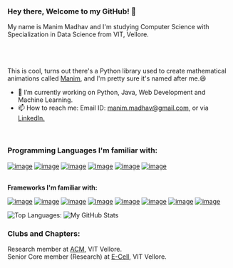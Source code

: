 ### Hey there, Welcome to my GitHub! 👋
My name is Manim Madhav and I'm studying Computer Science with Specialization in Data Science from VIT, Vellore.<br/>
<br>

<br><br>
This is cool, turns out there's a Python library used to create mathematical animations called <a href='https://github.com/3b1b/manim'>Manim</a>, and I'm pretty sure it's named after me.:laughing:<br>

- 🔭 I’m currently working on Python, Java, Web Development and Machine Learning.
- 📫 How to reach me: Email ID: manim.madhav@gmail.com, or via <a href='https://www.linkedin.com/in/manim-madhav-6103121b4/'>LinkedIn.</a><br>
<br/>

### Programming Languages I'm familiar with:
[![image](https://img.shields.io/badge/Python-14354C?style=for-the-badge&logo=python&logoColor=white)](https://www.python.org/)
[![image](https://img.shields.io/badge/C%2B%2B-00599C?style=for-the-badge&logo=c%2B%2B&logoColor=white)](https://www.cprogramming.com/)
[![image](https://img.shields.io/badge/java-%23ED8B00.svg?style=for-the-badge&logo=java&logoColor=white)](https://www.java.com/en/)
[![image](https://img.shields.io/badge/HTML5-E34F26?style=for-the-badge&logo=html5&logoColor=white)](https://www.w3schools.com/html/)
[![image](https://img.shields.io/badge/CSS3-1572B6?style=for-the-badge&logo=css3&logoColor=white)](https://www.w3schools.com/css/)
[![image](https://img.shields.io/badge/javascript-%23323330.svg?style=for-the-badge&logo=javascript&logoColor=%23F7DF1E/)](https://www.javascript.com/)

<br/>
<b>Frameworks I'm familiar with:</b>

[![image](https://img.shields.io/badge/OpenCV-PYTHON-yellowgreen)](https://opencv.org/)
[![image](https://img.shields.io/badge/MATPLOTLIB-PYTHON-RED)](https://matplotlib.org/)
[![image](https://img.shields.io/badge/SCI--KIT%20LEARN-PYTHON-red)](https://scikit-learn.org/)
[![image](https://img.shields.io/badge/NLTK-PYTHON-blue)](https://www.nltk.org/)
[![image](https://img.shields.io/badge/NUMPY-PYTHON-yellow)](https://numpy.org/)
[![image](https://img.shields.io/badge/TensorFlow-PYTHON-green)](https://www.tensorflow.org/)
[![image](https://img.shields.io/badge/JavaFX-JAVA-blue)](https://openjfx.io/)
[![image](https://img.shields.io/badge/JDBC-JAVA-red)](https://openjfx.io/)

![Top Languages:](https://github-readme-stats.vercel.app/api/top-langs/?username=ManimMadhav&theme=cobalt)
![My GitHub Stats](https://github-readme-stats.vercel.app/api?username=ManimMadhav&theme=blueberry&show_icons=true )
### Clubs and Chapters: 
Research member at <a href='https://github.com/ACM-VIT'>ACM</a>, VIT Vellore.<br/>
Senior Core member (Research) at <a href='https://ecellvit.com/'>E-Cell<a/>, VIT Vellore.
